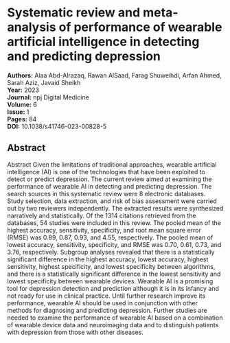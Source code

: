 # Systematic review and meta-analysis of performance of wearable artificial intelligence in detecting and predicting depression

**Authors:** Alaa Abd-Alrazaq, Rawan AlSaad, Farag Shuweihdi, Arfan Ahmed, Sarah Aziz, Javaid Sheikh  
**Year:** 2023  
**Journal:** npj Digital Medicine  
**Volume:** 6  
**Issue:** 1  
**Pages:** 84  
**DOI:** 10.1038/s41746-023-00828-5  

## Abstract
Abstract
            Given the limitations of traditional approaches, wearable artificial intelligence (AI) is one of the technologies that have been exploited to detect or predict depression. The current review aimed at examining the performance of wearable AI in detecting and predicting depression. The search sources in this systematic review were 8 electronic databases. Study selection, data extraction, and risk of bias assessment were carried out by two reviewers independently. The extracted results were synthesized narratively and statistically. Of the 1314 citations retrieved from the databases, 54 studies were included in this review. The pooled mean of the highest accuracy, sensitivity, specificity, and root mean square error (RMSE) was 0.89, 0.87, 0.93, and 4.55, respectively. The pooled mean of lowest accuracy, sensitivity, specificity, and RMSE was 0.70, 0.61, 0.73, and 3.76, respectively. Subgroup analyses revealed that there is a statistically significant difference in the highest accuracy, lowest accuracy, highest sensitivity, highest specificity, and lowest specificity between algorithms, and there is a statistically significant difference in the lowest sensitivity and lowest specificity between wearable devices. Wearable AI is a promising tool for depression detection and prediction although it is in its infancy and not ready for use in clinical practice. Until further research improve its performance, wearable AI should be used in conjunction with other methods for diagnosing and predicting depression. Further studies are needed to examine the performance of wearable AI based on a combination of wearable device data and neuroimaging data and to distinguish patients with depression from those with other diseases.

